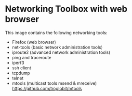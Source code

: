 # Networking Toolbox with web browser

This image contains the following networking tools:

- Firefox (web browser)
- net-tools (basic network administration tools)
- iproute2 (advanced network administration tools)
- ping and traceroute
- iperf3
- ssh client
- tcpdump
- telnet
- mtools (multicast tools msend & mreceive)  
  https://github.com/troglobit/mtools
